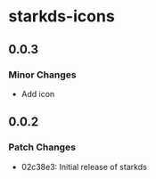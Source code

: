 # starkds-icons

## 0.0.3

### Minor Changes

- Add icon

## 0.0.2

### Patch Changes

- 02c38e3: Initial release of starkds
